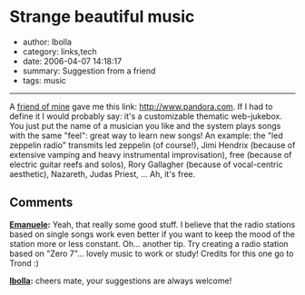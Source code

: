# Strange beautiful music

- author: lbolla
- category: links,tech
- date: 2006-04-07 14:18:17
- summary: Suggestion from a friend
- tags: music

----------------

A [friend of mine][1] gave me this link: <http://www.pandora.com>. If I had to define it I would probably say: it's a customizable thematic web-jukebox. You just put the name of a musician you like and the system plays songs with the same "feel": great way to learn new songs! An example: the "led zeppelin radio" transmits led zeppelin (of course!), Jimi Hendrix (because of extensive vamping and heavy instrumental improvisation), free (because of electric guitar reefs and solos), Rory Gallagher (because of vocal-centric aesthetic), Nazareth, Judas Priest, ... Ah, it's free.

  [1]: http://www.emanuelezattin.info (A friend of mine)

## Comments

**[Emanuele](#3 "2006-05-16 12:57:19"):** Yeah, that really some good stuff. I believe that the radio stations based on single songs work even better if you want to keep the mood of the station more or less constant. Oh... another tip. Try creating a radio station based on "Zero 7"... lovely music to work or study! Credits for this one go to Trond :)

**[lbolla](#4 "2006-05-16 13:53:26"):** cheers mate, your suggestions are always welcome!

